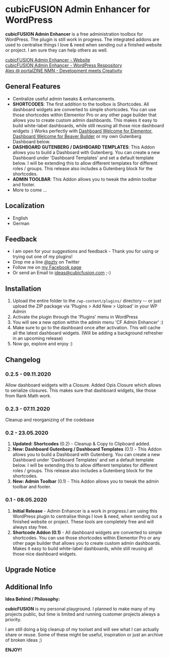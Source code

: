 # cubicFUSION Admin Enhancer for WordPress
**cubicFUSION Admin Enhancer** is a free administration toolbox for WordPress. The plugin is still work in progress.
The integrated addons are used to centralise things I love & need when sending out a finished website or project. I am sure they can help others as well.  
  
[cubicFUSION Admin Enhancer - Website][1]  
[cubicFUSION Admin Enhancer - WordPress Respository][2]  
[Alex @ portalZINE NMN - Development meets Creativity][3]

## General Features

* Centralize useful admin tweaks & enhancements.
* **SHORTCODES**: The first addition to the toolbox is Shortcodes. All dashboard widgets are converted to simple shortcodes. You can use those shortcodes within Elementor Pro or any other page builder that allows you to create custom admin dashboards. This makes it easy to build white-label dashboards, while still reusing all those nice dashboard widgets :) Works perfectly with [Dashboard  Welcome for Elementor][4], [Dashboard Welcome for Beaver Builder][5] or my own Gutenberg Dashboard below.
* **DASHBOARD GUTENBERG / DASHBOARD TEMPLATES**: This Addon allows you to build a Dashboard with Gutenberg. You can create a new Dashboard under 'Dashboard Templates' and set a default template below. I will be extending this to allow different templates for different roles / groups. This release also includes a Gutenberg block for the shortcodes.
* **ADMIN TOOLBAR**: This Addon allows you to tweak the admin toolbar and footer.
* More to come ...


## Localization
* English 
* German

## Feedback
* I am open for your suggestions and feedback - Thank you for using or trying out one of my plugins!
* Drop me a line [@pztv][6] on Twitter
* Follow me on [my Facebook page][7]
* Or send an Email to [ideas@cubicfusion.com][8] ;-)

## Installation

1. Upload the entire  folder to the `/wp-content/plugins/` directory -- or just upload the ZIP package via 'Plugins \> Add New \> Upload' in your WP Admin
2. Activate the plugin through the 'Plugins' menu in WordPress
3. You will see a new option within the admin menu 'CF Admin Enhancer' :)
4. Make sure to go to the dashboard once after activation. This will cache all the latest dashboard widgets. (Will be adding a background refresher in an upcoming release)
5. Now go, explore and enjoy :)

## Changelog

###  0.2.5 - 09.11.2020 
Allow dashboard widgets with a Closure. Added Opis Closure which allows to serialize closures. 
This makes sure that dashboard widgets, like those from Rank Math work.


### 0.2.3 - 07.11.2020 
Cleanup and reorganizing of the codebase

### 0.2 - 23.05.2020
1. **Updated: Shortcodes** (0.2) - Cleanup & Copy to Clipboard added.
2. **New: Dashboard Gutenberg / Dashboard Templates** (0.1) - This Addon allows you to build a Dashboard with Gutenberg. You can create a new Dashboard under 'Dashboard Templates' and set a default template below. I will be extending this to allow different templates for different roles / groups. This release also includes a Gutenberg block for the shortcodes.
3. **New: Admin Toolbar** (0.1) - This Addon allows you to tweak the admin toolbar and footer.

### 0.1 - 08.05.2020
1. **Initial Release** - Admin Enhancer is a work in progress.I am using this WordPress plugin to centralise things I love & need, when sending out a finished website or project. These tools are completely free and will always stay free.
2. **Shortcode Addon (0.1)** - All dashboard widgets are converted to simple shortcodes. You can use those shortcodes within Elementor Pro or any other page builder that allows you to create custom admin dashboards. Makes it easy to build white-label dashboards, while still reusing all those nice dashboard widgets.

## Upgrade Notice

## Additional Info
**Idea Behind / Philosophy:**  

**cubicFUSION** is my personal playground. I planned to make many of my projects public, but time is limited and running customer projects always a priority.  

I am still doing a big cleanup of my toolset and will see what I can actually share or reuse. Some of these might be useful, inspiration or just an archive of broken ideas  ;) 

**ENJOY!**

[1]:	https://cubicfusion.com/wordpress/plugins/admin-enhancer/
[2]:	https://wordpress.org/plugins/cubicfusion-admin-enhancer/
[3]:	https://portalzine.de/
[4]:	https://wordpress.org/plugins/dashboard-welcome-for-elementor/
[5]:	https://wordpress.org/plugins/dashboard-welcome-for-beaver-builder/
[6]:	http://twitter.com/pztv
[7]:	http://www.facebook.com/portalzine
[8]:	mailto:ideas@cubicfusion.com